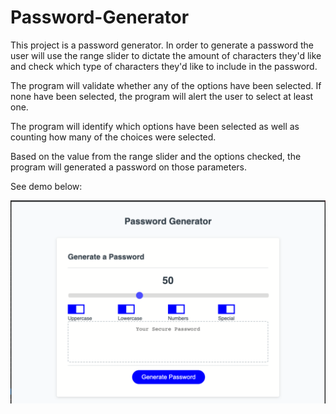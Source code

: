 # Password-Generator

This project is a password generator. In order to generate a password the user will use the range slider to dictate the amount of characters they'd like and check which type of characters they'd like to include in the password.

The program will validate whether any of the options have been selected. If none have been selected, the program will alert the user to select at least one.

The program will identify which options have been selected as well as counting how many of the choices were selected.

Based on the value from the range slider and the options checked, the program will generated a password on those parameters.

See demo below:

<img src="demo/PGScreenshot.png">

